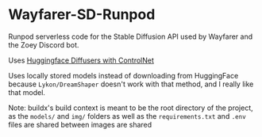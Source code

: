 # Wayfarer-SD-Runpod

Runpod serverless code for the Stable Diffusion API used by Wayfarer and the Zoey Discord bot.

Uses [Huggingface Diffusers with ControlNet](https://huggingface.co/blog/controlnet)

Uses locally stored models instead of downloading from HuggingFace because `Lykon/DreamShaper` doesn't work with that method, and I really like that model.

Note: buildx's build context is meant to be the root directory of the project, as the `models/` and `img/` folders as well as the `requirements.txt` and `.env` files are shared between images are shared 